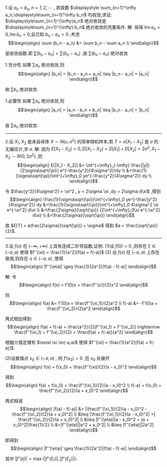 ### 
1.设 $a_n<b_n,n=1,2,\cdots$ , 若级数 $\displaystyle \sum_{n=1}^\infty a_n,\displaystyle\sum_{n=1}^\infty b_n$ 均收敛,求证: $\displaystyle\sum_{n=1}^{\infty}a_n$ 绝对收敛是 $\displaystyle\sum_{n=1}^{\infty} b_n$ 绝对收敛的充要条件.
解:
易得 $\lim a_n = 0,\lim b_n = 0$,且已知 $b_n - a_n > 0$ ,考虑
$$\begin{align}
    \sum (b_n - a_n) &= \sum b_n - \sum a_n \\
\end{align}$$ 

是收敛级数.即 $\sum |b_n - a_n| = \sum (b_n - a_n)$ ,故 $\sum (b_n - a_n)$ 绝对收敛




1.充分性
如果 $\sum a_n$ 绝对收敛,则
$$\begin{align}
    |b_n| = |b_n - a_n + a_n| \leq |b_n - a_n| + |a_n| 
\end{align}$$

故 $\sum b_n$ 绝对收敛.

1.必要性
如果 $\sum a_n$ 绝对收敛,则
$$\begin{align}
    |a_n| = |a_n - b_n + b_n| \leq |b_n - a_n| + |b_n| 
\end{align}$$

故 $\sum a_n$ 绝对收敛.


---
2.设 $X_1,X_2$ 是来自母体 $X \sim N(u,\sigma^2)$ 的简单随机样本,若 $T = a|X_1 - X_2|$ 是 $\sigma$ 的无偏估计,求 $a$.
解:
因为 $E[X_1 - X_2] = 0 , D[X_1 - X_2] = D[X_1] + D[X_2] = 2\sigma^2 ,X_1 - X_2 \sim N(0,2\sigma^2)$ ,则
$$\begin{align}
    E[|X_1 - X_2|] &= \int^{+\infty}_{-\infty} \frac{|y|}{2\sigma\sqrt{\pi}} e^{-\frac{y^2}{4\sigma^2}}dy \\
    &=\frac{1}{\sigma\sqrt{\pi}}\int^{+\infty}_0 ye^{-\frac{y^2}{4\sigma^2}} dy \\
\end{align}$$

令 $\frac{y^2}{4\sigma^2} = \xi^2 , y = 2\sigma \xi ,dy = 2\sigma d\xi$ ,得到
$$\begin{align}
    \frac{1}{\sigma\sqrt{\pi}}\int^{+\infty}_0 ye^{-\frac{y^2}{4\sigma^2}} dy &=\frac{1}{\sigma\sqrt{\pi}}\int^{+\infty}_0 4\sigma^2 \xi e^{-\xi^2} d\xi \\
    &=\frac{2\sigma}{\sqrt{\pi}} (2\int^{+\infty}_0\xi e^{-\xi^2} d\xi) \\
    &=\frac{2\sigma}{\sqrt{\pi}}
\end{align}$$


故 $E[T] = a\frac{2\sigma}{\sqrt{\pi}} = \sigma$ 得到 $a = \frac{\sqrt{\pi}}{2}$.

---
3.设 $f(x)$ 在 $(-\infty,+\infty)$ 上具有连续二阶导函数,证明:
(1)设 $f(0) = 0$ ,则存在 $\xi \in(-a,a)$ 使得 $f''(\xi) = \frac{1}{a^2}[f(a) + f(-a)]$
(2) 设 $f(x)$ 在 $(-a,a)$ 上存在极值,则存在 $\eta \in(-a,a)$ ,使得
$$\begin{align}
    |f''(\eta)| \geq \frac{1}{2a^2}|f(a) - f(-a)|
\end{align}$$

解:
令
$$\begin{align}
    f(x) = f'(0)x +  \frac{f''(c)}{2}x^2
\end{align}$$

则
$$\begin{align}
    f(a) &= f'(0)a + \frac{f''(\xi_1)}{2}a^2 \\
    f(-a) &= -f'(0)a + \frac{f''(\xi_2)}{2}a^2
\end{align}$$

两式相加得到
$$\begin{align}
    f(a) + f(-a) = \frac{a^2}{2}[f''(\xi_1) + f''(\xi_2)] \rightarrow \frac{f''(\xi_1) + f''(\xi_2)}{2} = \frac{f(a) + f(-a)}{a^2}
\end{align}$$

根据介值定理有 $\exist \xi \in(-a,a)$ 使得 $f''(\xi) = \frac{1}{a^2}[f(a) + f(-a)]$.

(2)设极值点 $x_0 \in (-a,a)$ , 则 $f'(x_0) = 0$ ,在 $x_0$ 处展开
$$\begin{align}
    f(x) = f(x_0) + \frac{f''(\xi)}{2}(x - x_0)^2
\end{align}$$

得到
$$\begin{align}
    f(a) = f(x_0) + \frac{f''(\xi_1)}{2}(a - x_0)^2 \\
    f(-a) = f(x_0) + \frac{f''(\xi_2)}{2}(a + x_0)^2
\end{align}$$

两式相减
$$\begin{align}
    |f(a) - f(-a)| &= |\frac{f''(\xi_1)}{2}(a - x_0)^2 - \frac{f''(\xi_2)}{2}(a + x_0)^2| \\
    &\leq |\frac{f''(\xi_1)}{2}(a - x_0)^2| +| \frac{f''(\xi_2)}{2}(a + x_0)^2| \\
    &\leq |f''(\eta)|(a - x_0)^2 + (a + x_0)^2|\frac{1}{2} \\
    &=|f''(\eta)||a^2 + x_0^2| \\
    &\leq |f''(\eta)||2a^2|
\end{align}$$

即得到
$$\begin{align}
    |f''(\eta)| \geq \frac{1}{2a^2}|f(a) - f(-a)|
\end{align}$$

其中 $|f''(\eta)| = \max\{|f''(\xi_1)|,|f''(\xi_2)|\}$.